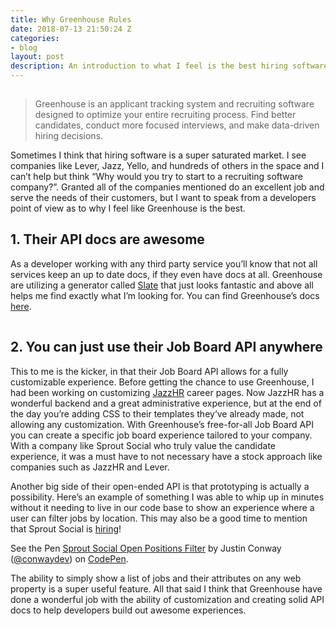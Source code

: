 ```yaml
---
title: Why Greenhouse Rules
date: 2018-07-13 21:50:24 Z
categories:
- blog
layout: post
description: An introduction to what I feel is the best hiring software that I’ve used so far.
---
```


<img class="b-lazy" src="data:image/gif;base64,R0lGODlhAQABAAAAACH5BAEKAAEALAAAAAABAAEAAAICTAEAOw==" data-src="https://dha4w82d62smt.cloudfront.net/items/2A0q1K0E2o0z1g1x2W1g/Screen%20Shot%202018-07-14%20at%2012.02.08%20AM.png" alt="Greenhouse.io" />

> Greenhouse is an applicant tracking system and recruiting software designed to optimize your entire recruiting process. Find better candidates, conduct more focused interviews, and make data-driven hiring decisions.

Sometimes I think that hiring software is a super saturated market. I see companies like Lever, Jazz, Yello, and hundreds of others in the space and I can’t help but think “Why would you try to start to a recruiting software company?”. Granted all of the companies mentioned do an excellent job and serve the needs of their customers, but I want to speak from a developers point of view as to why I feel like Greenhouse is the best.

## 1. Their API docs are awesome

As a developer working with any third party service you’ll know that not all services keep an up to date docs, if they even have docs at all. Greenhouse are utilizing a generator called [Slate](https://github.com/lord/slate) that just looks fantastic and above all helps me find exactly what I’m looking for. You can find Greenhouse’s docs [here](https://developers.greenhouse.io/job-board.html).

<img class="b-lazy" src="data:image/gif;base64,R0lGODlhAQABAAAAACH5BAEKAAEALAAAAAABAAEAAAICTAEAOw==" data-src="https://dha4w82d62smt.cloudfront.net/items/2b1k20270v0l2I1F112h/Screen%20Shot%202018-07-14%20at%2012.01.43%20AM.png" alt="Greenhouse.io API docs" />

## 2. You can just use their Job Board API anywhere

This to me is the kicker, in that their Job Board API allows for a fully customizable experience. Before getting the chance to use Greenhouse, I had been working on customizing [JazzHR](https://www.jazzhr.com/) career pages. Now JazzHR has a wonderful backend and a great administrative experience, but at the end of the day you’re adding CSS to their templates they’ve already made, not allowing any customization. With Greenhouse’s free-for-all Job Board API you can create a specific job board experience tailored to your company. With a company like Sprout Social who truly value the candidate experience, it was a must have to not necessary have a stock approach like companies such as JazzHR and Lever.

Another big side of their open-ended API is that prototyping is actually a possibility. Here’s an example of something I was able to whip up in minutes without it needing to live in our code base to show an experience where a user can filter jobs by location. This may also be a good time to mention that Sprout Social is [hiring](https://sproutsocial.com/careers/open-positions/#/)!

<p data-height="265" data-theme-id="dark" data-slug-hash="aYZvLg" data-default-tab="result" data-user="conwaydev" data-embed-version="2" data-pen-title="Sprout Social Open Positions Filter" data-preview="true" class="codepen">See the Pen <a href="https://codepen.io/conwaydev/pen/aYZvLg/">Sprout Social Open Positions Filter</a> by Justin Conway (<a href="https://codepen.io/conwaydev">@conwaydev</a>) on <a href="https://codepen.io">CodePen</a>.</p>
<script async src="https://static.codepen.io/assets/embed/ei.js"></script>

The ability to simply show a list of jobs and their attributes on any web property is a super useful feature. All that said I think that Greenhouse have done a wonderful job with the ability of customization and creating solid API docs to help developers build out awesome experiences.